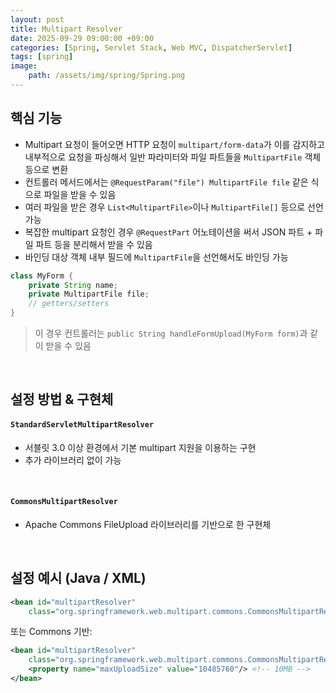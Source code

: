 ```yaml
---
layout: post
title: Multipart Resolver
date: 2025-09-29 09:00:00 +09:00
categories: [Spring, Servlet Stack, Web MVC, DispatcherServlet]
tags: [spring]
image:
    path: /assets/img/spring/Spring.png
---
```


## 핵심 기능

- Multipart 요청이 들어오면 HTTP 요청이 `multipart/form-data`가 이를 감지하고 내부적으로 요청을 파싱해서 일반 파라미터와 파일 파트들을 `MultipartFile` 객체 등으로 변환
- 컨트롤러 메서드에서는 `@RequestParam("file") MultipartFile file` 같은 식으로 파일을 받을 수 있음
- 여러 파일을 받은 경우 `List<MultipartFile>`이나 `MultipartFile[]` 등으로 선언 가능
- 복잡한 multipart 요청인 경우 `@RequestPart` 어노테이션을 써서 JSON 파트 + 파일 파트 등을 분리해서 받을 수 있음
- 바인딩 대상 객체 내부 필드에 `MultipartFile`을 선언해서도 바인딩 가능

```java
class MyForm {
    private String name;
    private MultipartFile file;
    // getters/setters
}
```

> 이 경우 컨트롤러는 `public String handleFormUpload(MyForm form)`과 같이 받을 수 있음

<br>

## 설정 방법 & 구현체

#### `StandardServletMultipartResolver`

- 서블릿 3.0 이상 환경에서 기본 multipart 지원을 이용하는 구현
- 추가 라이브러리 없이 가능

<br>

#### `CommonsMultipartResolver`

- Apache Commons FileUpload 라이브러리를 기반으로 한 구현체

<br>

## 설정 예시 (Java / XML)

```xml
<bean id="multipartResolver"
    class="org.springframework.web.multipart.commons.CommonsMultipartResolver"/>
```

또는 Commons 기반:

```xml
<bean id="multipartResolver"
    class="org.springframework.web.multipart.commons.CommonsMultipartResolver">
    <property name="maxUploadSize" value="10485760"/> <!-- 10MB -->
</bean>
```

<br>
